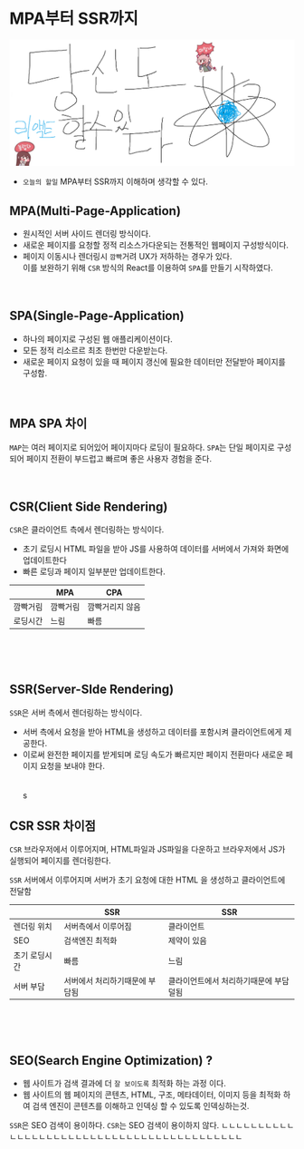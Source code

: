 # MPA부터 SSR까지

![Alt text](../images/canIReactBG/%EB%8B%B9%EC%8B%A0%EB%8F%84%ED%95%A0%EC%88%98%EC%9E%88%EB%8B%A4%EB%A6%AC%EC%95%A1%ED%8A%B8.png)

- `오늘의 할일` MPA부터 SSR까지 이해하며 생각할 수 있다.

## MPA(Multi-Page-Application)

- 원시적인 서버 사이드 렌더링 방식이다.<br/>
- 새로운 페이지를 요청할 정적 리소스가다운되는 전통적인 웹페이지 구성방식이다.<br/>
- 페이지 이동시나 렌더링시 `깜빡`거려 UX가 저하하는 경우가 있다.<br/>
  이를 보완하기 위해 `CSR` 방식의 React를 이용하여 `SPA`를 만들기 시작하였다.
  <br/>
  <br/>
  <br/>

## SPA(Single-Page-Application)

- 하나의 페이지로 구성된 웹 애플리케이션이다.
- 모든 정적 리소르르 최초 한번만 다운받는다.
- 새로운 페이지 요청이 있을 때 페이지 갱신에 필요한 데이터만 전달받아 페이지를 구성함.
  <br/>
  <br/>
  <br/>

## MPA SPA 차이

`MAP`는 여러 페이지로 되어있어 페이지마다 로딩이 필요하다.
`SPA`는 단일 페이지로 구성되어 페이지 전환이 부드럽고 빠르며 좋은 사용자 경험을 준다.
<br/>
<br/>
<br/>

## CSR(Client Side Rendering)

`CSR`은 클라이언트 측에서 렌더링하는 방식이다.<br/>

- 초기 로딩시 HTML 파일을 받아 JS를 사용하여 데이터를 서버에서 가져와 화면에 업데이트한다
- 빠른 로딩과 페이지 일부분만 업데이트한다.

|          | MPA      | CPA             |
| -------- | -------- | --------------- |
| 깜빡거림 | 깜빡거림 | 깜빡거리지 않음 |
| 로딩시간 | 느림     | 빠름            |

  <br/>
  <br/>
  <br/>

## SSR(Server-SIde Rendering)

`SSR`은 서버 측에서 렌더링하는 방식이다.

- 서버 측에서 요청을 받아 HTML을 생성하고 데이터를 포함시켜 클라이언트에게 제공한다.
- 이로써 완전한 페이지를 받게되며 로딩 속도가 빠르지만 페이지 전환마다 새로운 페이지 요청을 보내야 한다.
  <br/>
  <br/>
  <br/>
  s

## CSR SSR 차이점

`CSR` 브라우저에서 이루어지며, HTML파일과 JS파일을 다운하고 브라우저에서 JS가 실행되어 페이지를 렌더링한다.

`SSR` 서버에서 이루어지며 서버가 초기 요청에 대한 HTML 을 생성하고 클라이언트에 전달함

|               | SSR                            | SSR                                    |
| ------------- | ------------------------------ | -------------------------------------- |
| 렌더링 위치   | 서버측에서 이루어짐            | 클라이언트                             |
| SEO           | 검색엔진 최적화                | 제약이 있음                            |
| 초기 로딩시간 | 빠름                           | 느림                                   |
| 서버 부담     | 서버에서 처리하기때문에 부담됨 | 클라이언트에서 처리하기때문에 부담덜됨 |

<br/>
<br/>
<br/>

## SEO(Search Engine Optimization) ?

- 웹 사이트가 검색 결과에 더 `잘 보이도록` 최적화 하는 과정 이다.
- 웹 사이트의 웹 페이지의 콘텐츠, HTML, 구조, 메타데이터, 이미지 등을 최적화 하여 검색 엔진이 콘텐츠를 이해하고 인덱싱 할 수 있도록 인덱싱하는것.

`SSR`은 SEO 검색이 용이하다.
`CSR`는 SEO 검색이 용이하지 않다.
ㄴㄴㄴㄴㄴㄴㄴㄴㄴㄴㄴㄴㄴㄴㄴㄴㄴㄴㄴㄴㄴㄴㄴㄴㄴㄴㄴㄴㄴㄴㄴㄴㄴㄴㄴㄴㄴㄴㄴㄴㄴㄴ

<!--
```js
// React 이전 DOM 추가방식
const div = document.createElement("div");
div.textContent = "박스";
body.append(div);

// JSX
return <div> Hello</div>;
```

React의 SPA 개념을 이용하게 되면서 더이상 새로고침이나 깜빡거림 없이 유저 사용성이 개성되었다.<br/>
하지만 자바스크립트 번들 사이즈가 커짐으로 초기 로딩 속도가 증가 되었다.

이를 보안하기 위해 `Code Splitting` 개념이 나왔다.

### Code Splitting(Lazy-Loading)

## 그러나

다만 여전한 문제로 SEO 검색엔진 문제가 있다.

웹사이트의 정보를 가져오기위해 사용하는 크롤링 봇은 방문하는 웹 사이트의 HTML 정보를 읽고 데이터를 축적하는데, CSR 방식의 웹사이트 경우 방문한 시점에는 웹 사이트의 정보가 없다.

방문 이후 JS를 통해서 페이지에 내용이 나타나는 방식 CSR 이기때문이다.<br/>
이로 인해 서버에서 렌더링 해서 클라이언트에 곧바로 정보를 보내주는 SSR이 대두되었다.

## SSR -->

<!-- 1012 전동헌이 임수빈한태 번호달라고했다가 까였다. -->
